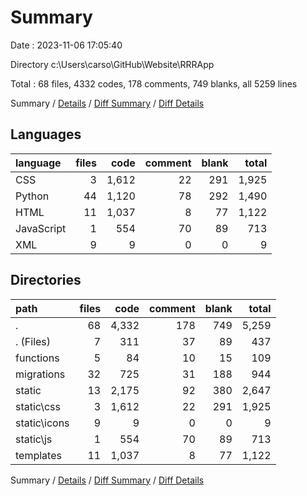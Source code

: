 # Summary

Date : 2023-11-06 17:05:40

Directory c:\\Users\\carso\\GitHub\\Website\\RRRApp

Total : 68 files,  4332 codes, 178 comments, 749 blanks, all 5259 lines

Summary / [Details](details.md) / [Diff Summary](diff.md) / [Diff Details](diff-details.md)

## Languages
| language | files | code | comment | blank | total |
| :--- | ---: | ---: | ---: | ---: | ---: |
| CSS | 3 | 1,612 | 22 | 291 | 1,925 |
| Python | 44 | 1,120 | 78 | 292 | 1,490 |
| HTML | 11 | 1,037 | 8 | 77 | 1,122 |
| JavaScript | 1 | 554 | 70 | 89 | 713 |
| XML | 9 | 9 | 0 | 0 | 9 |

## Directories
| path | files | code | comment | blank | total |
| :--- | ---: | ---: | ---: | ---: | ---: |
| . | 68 | 4,332 | 178 | 749 | 5,259 |
| . (Files) | 7 | 311 | 37 | 89 | 437 |
| functions | 5 | 84 | 10 | 15 | 109 |
| migrations | 32 | 725 | 31 | 188 | 944 |
| static | 13 | 2,175 | 92 | 380 | 2,647 |
| static\\css | 3 | 1,612 | 22 | 291 | 1,925 |
| static\\icons | 9 | 9 | 0 | 0 | 9 |
| static\\js | 1 | 554 | 70 | 89 | 713 |
| templates | 11 | 1,037 | 8 | 77 | 1,122 |

Summary / [Details](details.md) / [Diff Summary](diff.md) / [Diff Details](diff-details.md)
